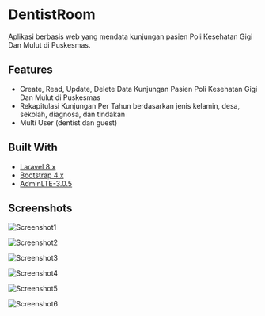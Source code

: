 
# DentistRoom

Aplikasi berbasis web yang mendata kunjungan pasien Poli Kesehatan Gigi Dan Mulut di Puskesmas.


## Features

- Create, Read, Update, Delete Data Kunjungan Pasien Poli Kesehatan Gigi Dan Mulut di Puskesmas
- Rekapitulasi Kunjungan Per Tahun berdasarkan jenis kelamin, desa, sekolah, diagnosa, dan tindakan
- Multi User (dentist dan guest)

## Built With

- [Laravel 8.x](https://laravel.com/)
- [Bootstrap 4.x](https://getbootstrap.com/)
- [AdminLTE-3.0.5](https://adminlte.io/)

## Screenshots

![Screenshot1](https://drgagus.github.io/assets/img/projects/p7/01.jpg)

![Screenshot2](https://drgagus.github.io/assets/img/projects/p7/02.jpg)

![Screenshot3](https://drgagus.github.io/assets/img/projects/p7/03.jpg)

![Screenshot4](https://drgagus.github.io/assets/img/projects/p7/04.jpg)

![Screenshot5](https://drgagus.github.io/assets/img/projects/p7/05.jpg)

![Screenshot6](https://drgagus.github.io/assets/img/projects/p7/06.jpg)

